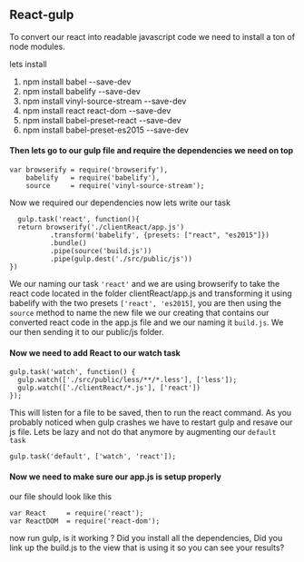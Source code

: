 ## React-gulp

To convert our react into readable javascript code we need to install a 
ton of node modules.   

lets install
1. npm install babel --save-dev
2. npm install babelify --save-dev
3. npm install vinyl-source-stream --save-dev 
4. npm install react react-dom --save-dev
5. npm install babel-preset-react --save-dev
6. npm install babel-preset-es2015 --save-dev

#### Then lets go to our gulp file and require the dependencies we need on top
```
var browserify = require('browserify'),
    babelify   = require('babelify'),
    source     = require('vinyl-source-stream');

```

Now we required our dependencies now lets write our task

```
  gulp.task('react', function(){
  return browserify('./clientReact/app.js')
          .transform('babelify', {presets: ["react", "es2015"]})
          .bundle()
          .pipe(source('build.js'))
          .pipe(gulp.dest('./src/public/js'))
})
```

We our naming our task `'react'` and we are using browserify to take the react code
located in the folder clientReact/app.js and transforming it using babelify with the 
two presets `['react', 'es2015]`, you are then using the `source` method to name the new 
file we our creating that contains our converted react code in the app.js file and we our naming
it `build.js`.  We our then sending it to our public/js folder.


#### Now we need to add React to our watch task 

```
gulp.task('watch', function() {
  gulp.watch(['./src/public/less/**/*.less'], ['less']);
  gulp.watch(['./clientReact/*.js'], ['react'])
});
```

This will listen for a file to be saved, then to run the react command.
As you probably noticed when gulp crashes we have to restart gulp and 
resave our js file. Lets be lazy and not do that anymore by augmenting our
`default task`

```
gulp.task('default', ['watch', 'react']);
```


#### Now we need to make sure our app.js is setup properly

our file should look like this

```
var React     = require('react');
var ReactDOM  = require('react-dom');

```

now run gulp, is it working ? Did you install all the dependencies, Did you link
up the build.js to the view that is using it so you can see your results?

